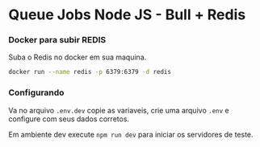 # Queue Jobs Node JS - Bull + Redis

### Docker para subir REDIS

Suba o Redis no docker em sua maquina.

```bash
docker run --name redis -p 6379:6379 -d redis

```

### Configurando

Va no arquivo `.env.dev` copie as variaveis, crie uma arquivo `.env` e configure com seus dados corretos.

Em ambiente dev execute `npm run dev` para iniciar os servidores de teste.
